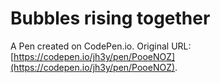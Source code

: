 # Bubbles rising together

A Pen created on CodePen.io. Original URL: [https://codepen.io/jh3y/pen/PooeNOZ](https://codepen.io/jh3y/pen/PooeNOZ).

